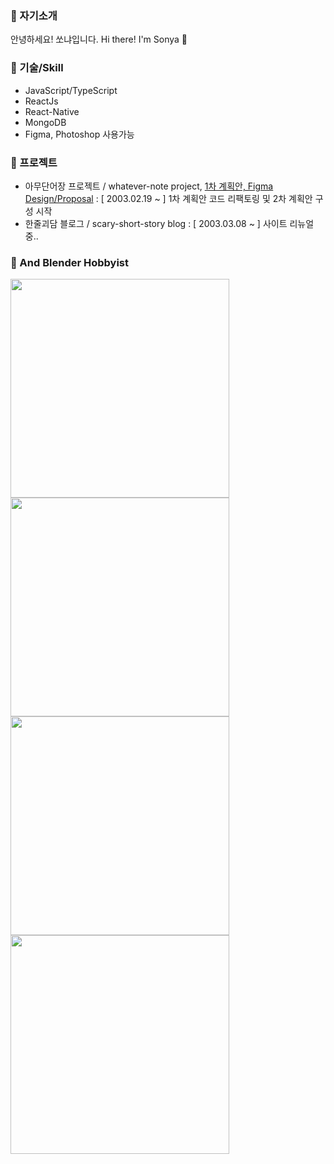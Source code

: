 
<body>

</body>
<h3>🌱 자기소개</h3>
<p>안녕하세요! 쏘냐입니다. Hi there! I'm Sonya 👋</p>

<h3>🌱 기술/Skill</h3>

- JavaScript/TypeScript
- ReactJs
- React-Native
- MongoDB
- Figma, Photoshop 사용가능

<h3>🌱 프로젝트</h3>

- 아무단어장 프로젝트 / whatever-note project, [ 1차 계획안, Figma Design/Proposal](https://www.figma.com/file/gQJB7CsB38FuJV2NIfd5vd/%EC%95%84%EB%AC%B4%EB%8B%A8%EC%96%B4%EC%9E%A5%2C-%EC%8F%98%EB%83%90%26%EB%82%98%EB%8B%A8-%ED%94%84%EB%A1%9C%EC%A0%9D%ED%8A%B8-_-%EB%94%94%EC%9E%90%EC%9D%B8) 
    : [ 2003.02.19 ~ ] 1차 계획안 코드 리팩토링 및 2차 계획안 구성 시작
- 한줄괴담 블로그 / scary-short-story blog 
    : [ 2003.03.08 ~ ] 사이트 리뉴얼 중..


<h3>🌱 And Blender Hobbyist</h3>

<img src="https://user-images.githubusercontent.com/66970178/196879400-b5281566-3a83-4bbf-b135-54b16e1b8eca.jpg" width="350"/>
<img src="https://user-images.githubusercontent.com/66970178/196880162-ee097892-83d6-4ab4-a79f-b657b983489e.jpeg" width="350"/>
<img src="https://user-images.githubusercontent.com/66970178/196879404-948108f6-64ed-4802-8469-029c8d305159.jpg" width="350"/>
<img src="https://user-images.githubusercontent.com/66970178/196879480-21849ec3-efbd-4ada-98de-ce1e697fbb68.jpeg" width="350"/>


